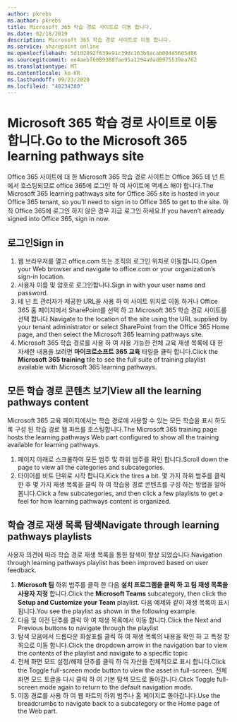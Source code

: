 ```yaml
---
author: pkrebs
ms.author: pkrebs
title: Microsoft 365 학습 경로 사이트로 이동 합니다.
ms.date: 02/18/2019
description: Microsoft 365 학습 경로 사이트로 이동 합니다.
ms.service: sharepoint online
ms.openlocfilehash: 5d102092f639e91c39dc163b0acab004d5605d86
ms.sourcegitcommit: ee4aebf60893887ae95a1294a9ad8975539ea762
ms.translationtype: MT
ms.contentlocale: ko-KR
ms.lasthandoff: 09/23/2020
ms.locfileid: "48234380"
---
```

# <a name="go-to-the-microsoft-365-learning-pathways-site"></a><span data-ttu-id="7a198-103">Microsoft 365 학습 경로 사이트로 이동 합니다.</span><span class="sxs-lookup"><span data-stu-id="7a198-103">Go to the Microsoft 365 learning pathways site</span></span>

<span data-ttu-id="7a198-104">Office 365 사이트에 대 한 Microsoft 365 학습 경로 사이트는 Office 365 테 넌 트에서 호스팅되므로 office 365에 로그인 하 여 사이트에 액세스 해야 합니다.</span><span class="sxs-lookup"><span data-stu-id="7a198-104">The Microsoft 365 learning pathways site for Office 365 site is hosted in your Office 365 tenant, so you'll need to sign in to Office 365 to get to the site.</span></span> <span data-ttu-id="7a198-105">아직 Office 365에 로그인 하지 않은 경우 지금 로그인 하세요.</span><span class="sxs-lookup"><span data-stu-id="7a198-105">If you haven’t already signed into Office 365, sign in now.</span></span> 

## <a name="sign-in"></a><span data-ttu-id="7a198-106">로그인</span><span class="sxs-lookup"><span data-stu-id="7a198-106">Sign in</span></span>  

1.  <span data-ttu-id="7a198-107">웹 브라우저를 열고 office.com 또는 조직의 로그인 위치로 이동합니다.</span><span class="sxs-lookup"><span data-stu-id="7a198-107">Open your Web browser and navigate to office.com or your organization’s sign-in location.</span></span> 
2.  <span data-ttu-id="7a198-108">사용자 이름 및 암호로 로그인합니다.</span><span class="sxs-lookup"><span data-stu-id="7a198-108">Sign in with your user name and password.</span></span>
3.  <span data-ttu-id="7a198-109">테 넌 트 관리자가 제공한 URL을 사용 하 여 사이트 위치로 이동 하거나 Office 365 홈 페이지에서 SharePoint를 선택 하 고 Microsoft 365 학습 경로 사이트를 선택 합니다.</span><span class="sxs-lookup"><span data-stu-id="7a198-109">Navigate to the location of the site using the URL supplied by your tenant administrator or select SharePoint from the Office 365 Home page, and then select the Microsoft 365 learning pathways site.</span></span> 
5. <span data-ttu-id="7a198-110">Microsoft 365 학습 경로를 사용 하 여 사용 가능한 전체 교육 재생 목록에 대 한 자세한 내용을 보려면 **마이크로소프트 365 교육** 타일을 클릭 합니다.</span><span class="sxs-lookup"><span data-stu-id="7a198-110">Click the **Microsoft 365 training** tile to see the full suite of training playlist available with Microsoft 365 learning pathways.</span></span> 

## <a name="view-all-the-learning-pathways-content"></a><span data-ttu-id="7a198-111">모든 학습 경로 콘텐츠 보기</span><span class="sxs-lookup"><span data-stu-id="7a198-111">View all the learning pathways content</span></span>
<span data-ttu-id="7a198-112">Microsoft 365 교육 페이지에서는 학습 경로에 사용할 수 있는 모든 학습을 표시 하도록 구성 된 학습 경로 웹 파트를 호스팅합니다.</span><span class="sxs-lookup"><span data-stu-id="7a198-112">The Microsoft 365 training page hosts the learning pathways Web part configured to show all the training available for learning pathways.</span></span> 

1. <span data-ttu-id="7a198-113">페이지 아래로 스크롤하여 모든 범주 및 하위 범주를 확인 합니다.</span><span class="sxs-lookup"><span data-stu-id="7a198-113">Scroll down the page to view all the categories and subcategories.</span></span>
2. <span data-ttu-id="7a198-114">타이어를 비트 단위로 시작 합니다.</span><span class="sxs-lookup"><span data-stu-id="7a198-114">Kick the tires a bit.</span></span> <span data-ttu-id="7a198-115">몇 가지 하위 범주를 클릭 한 후 몇 가지 재생 목록을 클릭 하 여 학습용 경로 콘텐츠를 구성 하는 방법을 알아봅니다.</span><span class="sxs-lookup"><span data-stu-id="7a198-115">Click a few subcategories, and then click a few playlists to get a feel for how learning pathways content is organized.</span></span> 

## <a name="navigate-through-learning-pathways-playlists"></a><span data-ttu-id="7a198-116">학습 경로 재생 목록 탐색</span><span class="sxs-lookup"><span data-stu-id="7a198-116">Navigate through learning pathways playlists</span></span>
<span data-ttu-id="7a198-117">사용자 의견에 따라 학습 경로 재생 목록을 통한 탐색이 향상 되었습니다.</span><span class="sxs-lookup"><span data-stu-id="7a198-117">Navigation through learning pathways playlist has been improved based on user feedback.</span></span> 

1. <span data-ttu-id="7a198-118">**Microsoft 팀** 하위 범주를 클릭 한 다음 **설치 프로그램을 클릭 하 고 팀 재생 목록을 사용자 지정** 합니다.</span><span class="sxs-lookup"><span data-stu-id="7a198-118">Click the **Microsoft Teams** subcategory, then click the **Setup and Customize your Team** playlist.</span></span> <span data-ttu-id="7a198-119">다음 예제와 같이 재생 목록이 표시 됩니다.</span><span class="sxs-lookup"><span data-stu-id="7a198-119">You see the playlist as shown in the following example.</span></span>
2. <span data-ttu-id="7a198-120">다음 및 이전 단추를 클릭 하 여 재생 목록에서 이동 합니다.</span><span class="sxs-lookup"><span data-stu-id="7a198-120">Click the Next and Previous buttons to navigate through the playlist</span></span>
3. <span data-ttu-id="7a198-121">탐색 모음에서 드롭다운 화살표를 클릭 하 여 재생 목록의 내용을 확인 하 고 특정 항목으로 이동 합니다.</span><span class="sxs-lookup"><span data-stu-id="7a198-121">Click the dropdown arrow in the navigation bar to view the contents of the playlist and navigate to a specific topic</span></span>
4. <span data-ttu-id="7a198-122">전체 화면 모드 설정/해제 단추를 클릭 하 여 자산을 전체적으로 표시 합니다.</span><span class="sxs-lookup"><span data-stu-id="7a198-122">Click the Toggle full-screen mode button to view the asset in full-screen.</span></span> <span data-ttu-id="7a198-123">전체 화면 모드 토글을 다시 클릭 하 여 기본 탐색 모드로 돌아갑니다.</span><span class="sxs-lookup"><span data-stu-id="7a198-123">Click Toggle full-screen mode again to return to the default navigation mode.</span></span>
5. <span data-ttu-id="7a198-124">이동 경로를 사용 하 여 웹 파트의 하위 범주나 홈 페이지로 돌아갑니다.</span><span class="sxs-lookup"><span data-stu-id="7a198-124">Use the breadcrumbs to navigate back to a subcategory or the Home page of the Web part.</span></span>  

